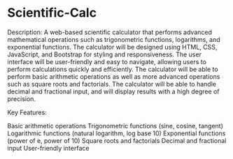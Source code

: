 # Scientific-Calc
Description: A web-based scientific calculator that performs advanced mathematical operations such as trigonometric functions, logarithms, and exponential functions. The calculator will be designed using HTML, CSS, JavaScript, and Bootstrap for styling and responsiveness. The user interface will be user-friendly and easy to navigate, allowing users to perform calculations quickly and efficiently. The calculator will be able to perform basic arithmetic operations as well as more advanced operations such as square roots and factorials. The calculator will be able to handle decimal and fractional input, and will display results with a high degree of precision.


Key Features:

Basic arithmetic operations
Trigonometric functions (sine, cosine, tangent)
Logarithmic functions (natural logarithm, log base 10)
Exponential functions (power of e, power of 10)
Square roots and factorials
Decimal and fractional input
User-friendly interface
